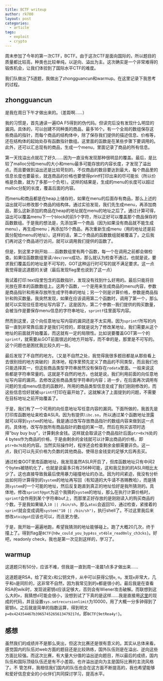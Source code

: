 ```yaml
---
title: BCTF writeup
author: rk700
layout: post
categories:
  - article
tags:
  - exploit
  - crypto
---
```


周末参加了今年的第一次CTF，BCTF。由于这次CTF是面向国际的，所以题目的质量都比较高，种类也比较单纯，以逆向、溢出为主。这次确实是一个非常难得的锻炼机会，让我们体验到了国际水平CTF的难度。

我们队做出了5道题，我做出了zhongguancun和warmup。在这里记录下我思考的过程。

## zhongguancun

是我在周日下午才做出来的。（差距啊……）

我的习惯是，首先通读一遍IDA F5得到的伪代码。但读完后没有发现什么明显的漏洞。具体的，可以创建不同种类的商品，最多16个。有一个全局的数组保存这些商品的指针，而每个商品的结构体中，除了保存我们提供的描述信息、价格等，还在结构体的起始处存有函数指针数组。这里面的函数是在某些步骤下要调用的。此外，还可以汇总现有的商品，生成一个menu，里面记录了商品的所有信息。

第一天找溢出点就花了好久……因为一直没有发现那种很明显的覆盖。最后，是比较了malloc分给menu的大小和menu最多可能存放的内容长度，才发现了溢出点。而且要做到溢出还是比较苛刻的，不仅商品的数目要达到最大，每个商品里的信息长度也要最长，就连商品的价格也要使得printf打印出来的尽可能长（所以价格是负数，就为了多那一个负号）。这样的结果是，生成的menu的长度可以超过malloc分配的长度，覆盖后面的内容。

而menu和商品都是在heap上储存的，如果在menu的后面存有商品，那么上述的溢出就可以修改那个商品的结构体。通过实验发现，我们先生成menu，再添加商品，那么这新添加的商品在heap的地址就在menu的地址之后了。通过计算可得，溢出可以覆盖menu下一个block的前5个字符，所以正好可以覆盖那个商品保存的函数数组。于是我的想法是，先添加第一个商品（因为如果没有商品就不能生成menu），再生成menu；再添加15个商品，再次重新生成menu（用的地址还是前面分配给menu的地址）。这样的话，第二个商品的函数数组就被覆盖了。之后我们再对这个商品进行访问，就可以调用我们提供的函数了。

但是，到这里才刚开始……函数数组里有两个函数，每一个在调用之前都会做检查。如果往函数数组里读`/dev/zero`成功，那么就认为检查不通过。也就是说，要求我们覆盖后的地址是不可写的，GOT这种运行时可写的就不满足要求。这一点我觉得是这道题的关键（最后发现flag里也说到了这一点）

我试着打印.text段里包含的函数指针，发现没有找到什么好用的。最后只能将目光放在原本的函数数组上。这两个函数，一个是用来生成商品的menu内容，参数是商品指针和用来存放所生成字符串的地址；另一个则是计算价格，参数是商品指针和购买数量。我突然发现，如果在应该调用第二个函数时，调用了第一个，那么就可以实现往任意地址写内容了。这是因为，第二个参数--我们提供的购买数量，会被当作是要保存menu信息的字符串地址，`sprintf`往里面写内容。

然而到这里，这个向任意地址写内容的漏洞还是不太实用。因为`sprintf`所写的内容一直到非常靠后面才是我们可控的，即就是说为了修改某地址，我们需要从这个地址的前面就开始覆盖，而这就有一定的局限性。比如说要覆盖GOT第一个的`sprintf`，就需要从GOT前面很远的地方开始写，而不幸的是，那里是不可写的。这个问题也是困扰我比较久的一处。

最后发现了不自然的地方。（又是不自然之处，我觉得我很多题目都是从那些看上去很别扭的地方突破的）具体地，程序里预先定义了商品的不同类型，而且我们也只能选择其一，但这些商品类型字符串居然没有保存在`rodata`里面。一般来说这些都是字符串常量的。这就是不自然的地方。也就是说，我们利用前面的向任意地址写内容的漏洞，去修改这些商品类型字符串的内容；进一步，在后面再次调用有问题的生成menu信息的函数时，所用的商品类型信息变成了我们刚刚修改的，而这些信息恰好就被`sprintf`打印在最开始了。这就解决了上面提到的问题，不需要在目标地址之前开始覆盖了。

于是，我们有了一个可用的向任意地址写任意内容的漏洞。下面所做的，我首先是打印库函数地址来检查ASLR。因为有提供`libc.so`，所以通过某个函数地址泄露就可以得到`system`的地址。我是通过改写存放商品指针的数组内容来做到这一点的。具体地，改写存放所有商品指针的数组的某一项，然后在购买该项时选择"buy buy buy"，计算剩余金钱。这样就会取读这个商品指针后面`ptr+0x76`处的4 bytes作为商品的价格，于是由剩余的金钱就可以计算出商品的价格，即`ptr+0x76`处的内容。当然实际操作时，程序还会检查剩余金额需要非负。这一点，我们可以先买价格为负数的其他商品，使得总金钱变的足够大后再去买。

通过检查GOT里库函数地址，我发现虽然ASLR开启了，但库函数地址只有中间2个bytes被随机化了，也就是说最多只有256种可能，这和我见到的的ASLR相比太少了。这也直接导致我最后使用暴力碰撞地址的办法。因为时间紧迫，我没有分析出如何将计算得到的`system`的地址再写回（有知道的大牛请不吝赐教哈），而是猜测`system`的一个可能的地址，然后反复跑直到真正的地址恰好是我所猜测的。具体地，修改`sprintf@got`为这个我猜的`system`的地址，那么在执行计算价格时，`sprintf`会作用到某个字符串buf上，而那里正好存放的是刚刚读入的购买商品的个数。于是我如果输入`10 || /bin/sh`，那么`atoi`会返回10，通过检查，紧接着的`sprinf`就会变成调用`system("10 || /bin/sh")`，执行shell了。不过这里我后来想改`atoi@got`应该也可以，而且更方便。

于是，我开始一遍遍地跑，希望我猜测的地址能够碰上。跑了大概20几次，终于撞上了。得到flag是`BCTF{h0w_could_you_byp4ss_vt4ble_read0nly_ch3cks}`。好吧，readonly check，我也是第一次见到这样的，学习了。

## warmup

这道题只有50分，应该不难，但我是一直到周一凌晨1点多才做出来……

这道题是RSA，给了密文`c`和公钥文件，从中可以获得公钥`e`, `n`。发现`e`非常大，几乎和`n`是同阶的，这非常不自然，因为我常见到的`e`都是很小的。最后我是在查看RSA的wiki时，发现说密钥`d`应该足够大，否则会有Wiener攻击破解。而联想到这么大的`e`，我猜想`d`可能会很小，没想到试了下真的是这样……我是直接用[这里](https://github.com/pablocelayes/rsa-wiener-attack)的现成的代码，并且设置`sys.setrecursionlimit`为10000，用了大概一分多钟得到了密钥`d`。之后就是简单的指数运算，得到明文`p=0x424354467b3965745265613479217d`，即`BCTF{9etRea4y!}`。

## 感想

虽然我们的成绩并不是那么突出，但这次比赛还是很有意义的。其实从总体来看，感觉国内的队伍对web方面的题目还是比较熟练，国外队伍则是在溢出、逆向这些方面比较强。而这次比赛，有大量大分值的溢出逆向题目，所以最后的成绩，国内队伍和国际顶级队伍还是有不小差距。也许溢出逆向为主是国际比赛的主流风格了。不 管怎样，我相信我们国内的队伍也会在这方面不断提高的，我也希望能够和爱好信息安全的小伙伴们共同探讨学习，提高水平。

